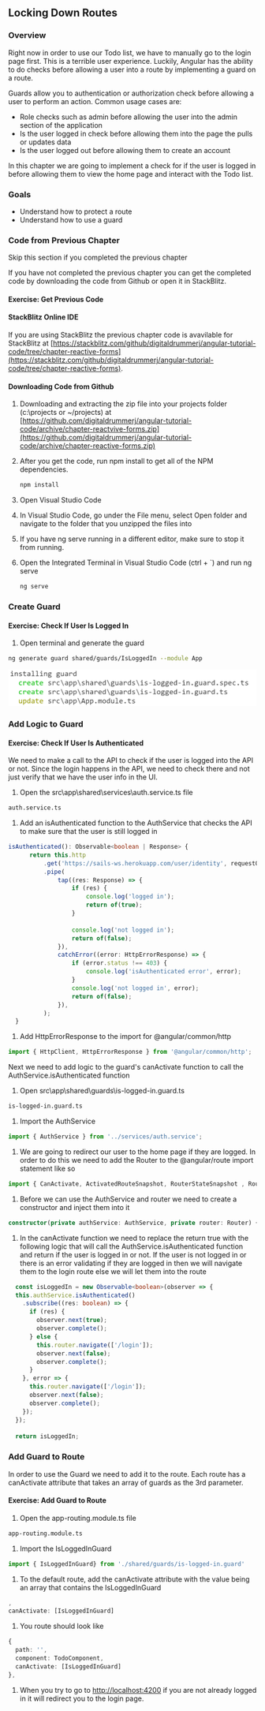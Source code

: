 ## Locking Down Routes

### Overview

Right now in order to use our Todo list, we have to manually go to the login page first.  This is a terrible user experience.  Luckily, Angular has the ability to do checks before allowing a user into a route by implementing a guard on a route.

Guards allow you to authentication or authorization check before allowing a user to perform an action.  Common usage cases are:

* Role checks such as admin before allowing the user into the admin section of the application
* Is the user logged in check before allowing them into the page the pulls or updates data
* Is the user logged out before allowing them to create an account

In this chapter we are going to implement a check for if the user is logged in before allowing them to view the home page and interact with the Todo list.

### Goals

* Understand how to protect a route
* Understand how to use a guard

### Code from Previous Chapter

<div class="alert alert-danger" role="alert">Skip this section if you completed the previous chapter</div>

If you have not completed the previous chapter you can get the completed code by downloading the code from Github or open it in StackBlitz.

<h4 class="exercise-start">
    <b>Exercise</b>: Get Previous Code
</h4>

#### StackBlitz Online IDE

If you are using StackBlitz the previous chapter code is avavilable for StackBlitz at [https://stackblitz.com/github/digitaldrummerj/angular-tutorial-code/tree/chapter-reactive-forms](https://stackblitz.com/github/digitaldrummerj/angular-tutorial-code/tree/chapter-reactive-forms).

#### Downloading Code from Github

1. Downloading and extracting the zip file into your projects folder (c:\projects or ~/projects) at [https://github.com/digitaldrummerj/angular-tutorial-code/archive/chapter-reactvive-forms.zip](https://github.com/digitaldrummerj/angular-tutorial-code/archive/chapter-reactive-forms.zip)
1. After you get the code, run npm install to get all of the NPM dependencies.

    ```bash
    npm install
    ```

1. Open Visual Studio Code
1. In Visual Studio Code, go under the File menu, select Open folder and navigate to the folder that you unzipped the files into
1. If you have ng serve running in a different editor, make sure to stop it from running.
1. Open the Integrated Terminal in Visual Studio Code (ctrl + `)  and run ng serve

    ```bash
    ng serve
    ```

<div class="exercise-end"></div>

### Create Guard

<h4 class="exercise-start">
  <b>Exercise</b>: Check If User Is Logged In
</h4>

1. Open terminal and generate the guard

  ```bash
  ng generate guard shared/guards/IsLoggedIn --module App
  ```

  ![generate output](images/isloggedin-generate.png)

<div class="exercise-end"></div>

### Add Logic to Guard

<h4 class="exercise-start">
  <b>Exercise</b>: Check If User Is Authenticated
</h4>

We need to make a call to the API to check if the user is logged into the API or not.  Since the login happens in the API, we need to check there and not just verify that we have the user info in the UI.

1. Open the src\app\shared\services\auth.service.ts file

  ```bash
  auth.service.ts
  ```

1. Add an isAuthenticated function to the AuthService that checks the API to make sure that the user is still logged in

  ```TypeScript
  isAuthenticated(): Observable<boolean | Response> {
        return this.http
            .get('https://sails-ws.herokuapp.com/user/identity', requestOptions)
            .pipe(
                tap((res: Response) => {
                    if (res) {
                        console.log('logged in');
                        return of(true);
                    }

                    console.log('not logged in');
                    return of(false);
                }),
                catchError((error: HttpErrorResponse) => {
                    if (error.status !== 403) {
                        console.log('isAuthenticated error', error);
                    }
                    console.log('not logged in', error);
                    return of(false);
                }),
            );
    }
  ```

1. Add HttpErrorResponse to the import for @angular/common/http

  ```TypeScript
  import { HttpClient, HttpErrorResponse } from '@angular/common/http';
  ```

Next we need to add logic to the guard's canActivate function to call the AuthService.isAuthenticated function

1. Open src\app\shared\guards\is-logged-in.guard.ts

  ```bash
  is-logged-in.guard.ts
  ```

1. Import the AuthService

  ```TypeScript
  import { AuthService } from '../services/auth.service';
  ```

1. We are going to redirect our user to the home page if they are logged.  In order to do this we need to add the Router to the @angular/route import statement like so

  ```TypeScript
  import { CanActivate, ActivatedRouteSnapshot, RouterStateSnapshot , Router} from '@angular/router';
  ```

1. Before we can use the AuthService and router we need to create a constructor and inject them into it

  ```TypeScript
  constructor(private authService: AuthService, private router: Router) { }
  ```

1. In the canActivate function we need to replace the return true with the following logic that will call the AuthService.isAuthenticated function and  return if the user is logged in or not.  If the user is not logged in or there is an error validating if they are logged in then we will navigate them to the login route else we will let them into the route

  ```TypeScript
    const isLoggedIn = new Observable<boolean>(observer => {
    this.authService.isAuthenticated()
      .subscribe((res: boolean) => {
        if (res) {
          observer.next(true);
          observer.complete();
        } else {
          this.router.navigate(['/login']);
          observer.next(false);
          observer.complete();
        }
      }, error => {
        this.router.navigate(['/login']);
        observer.next(false);
        observer.complete();
      });
    });

    return isLoggedIn;
  ```

<div class="exercise-end"></div>

### Add Guard to Route

In order to use the Guard we need to add it to the route.  Each route has a canActivate attribute that takes an array of guards as the 3rd parameter.

<h4 class="exercise-start">
  <b>Exercise</b>: Add Guard to Route
</h4>

1. Open the app-routing.module.ts file

  ```bash
  app-routing.module.ts
  ```

1. Import the IsLoggedInGuard

  ```TypeScript
  import { IsLoggedInGuard} from './shared/guards/is-logged-in.guard'
  ```

1. To the default route, add the canActivate attribute with the value being an array that contains the IsLoggedInGuard

  ```TypeScript
  ,
  canActivate: [IsLoggedInGuard]
  ```

1. You route should look like

  ```TypeScript
  {
    path: '',
    component: TodoComponent,
    canActivate: [IsLoggedInGuard]
  },
  ```

1. When you try to go to [http://localhost:4200](http://localhost:4200) if you are not already logged in it will redirect you to the login page.

<div class="exercise-end"></div>
